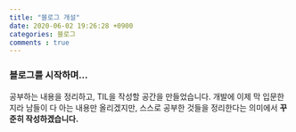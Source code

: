 ```yaml
---
title: "블로그 개설"
date: 2020-06-02 19:26:28 +0900
categories: 블로그
comments : true 
---
```


### 블로그를 시작하며...
공부하는 내용을 정리하고, TIL을 작성할 공간을 만들었습니다. 개발에 이제 막 입문한지라 남들이 다 아는 내용만 올리겠지만, 스스로 공부한 것들을 정리한다는 의미에서 **꾸준히 작성하겠습니다.**